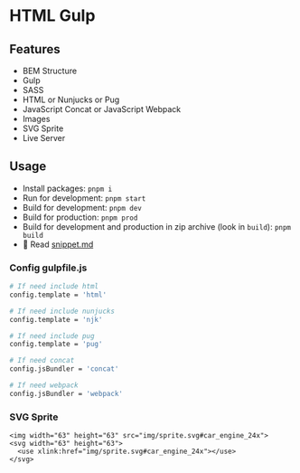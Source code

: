# HTML Gulp

## Features

* BEM Structure
* Gulp
* SASS
* HTML or Nunjucks or Pug
* JavaScript Concat or JavaScript Webpack
* Images
* SVG Sprite
* Live Server

## Usage

* Install packages: `pnpm i`
* Run for development: `pnpm start`
* Build for development: `pnpm dev`
* Build for production: `pnpm prod`
* Build for development and production in zip archive (look in `build`): `pnpm build`
* 🎁 Read [snippet.md](snippet.md)

### Config gulpfile.js

``` bash
# If need include html
config.template = 'html'

# If need include nunjucks
config.template = 'njk'

# If need include pug
config.template = 'pug'

# If need concat
config.jsBundler = 'concat'

# If need webpack
config.jsBundler = 'webpack'
```

### SVG Sprite

```
<img width="63" height="63" src="img/sprite.svg#car_engine_24x">
<svg width="63" height="63">
  <use xlink:href="img/sprite.svg#car_engine_24x"></use>
</svg>
```
